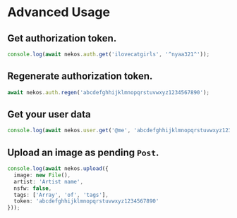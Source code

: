 # Advanced Usage

## Get authorization token.
```ts
console.log(await nekos.auth.get('ilovecatgirls', '^nyaa321^'));
```

## Regenerate authorization token.
```ts
await nekos.auth.regen('abcdefghhijklmnopqrstuvwxyz1234567890');
```

## Get your user data
```ts
console.log(await nekos.user.get('@me', 'abcdefghhijklmnopqrstuvwxyz1234567890'));
```

## Upload an image as pending `Post`.
```ts
console.log(await nekos.upload({
  image: new File(),
  artist: 'Artist name',
  nsfw: false,
  tags: ['Array', 'of', 'tags'],
  token: 'abcdefghhijklmnopqrstuvwxyz1234567890'
}));
```
